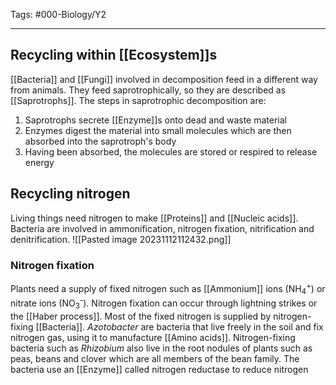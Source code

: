 Tags: #000-Biology/Y2

---
## Recycling within [[Ecosystem]]s
[[Bacteria]] and [[Fungi]] involved in decomposition feed in a different way from animals. They feed saprotrophically, so they are described as [[Saprotrophs]]. The steps in saprotrophic decomposition are:
1. Saprotrophs secrete [[Enzyme]]s onto dead and waste material
2. Enzymes digest the material into small molecules which are then absorbed into the saprotroph's body
3. Having been absorbed, the molecules are stored or respired to release energy

## Recycling nitrogen
Living things need nitrogen to make [[Proteins]] and [[Nucleic acids]]. Bacteria are involved in ammonification, nitrogen fixation, nitrification and denitrification.
![[Pasted image 20231112112432.png]]

### Nitrogen fixation
Plants need a supply of fixed nitrogen such as [[Ammonium]] ions (NH<sub>4</sub><sup>+</sup>) or nitrate ions (NO<sub>3</sub><sup>-</sup>). Nitrogen fixation can occur through lightning strikes or the [[Haber process]]. Most of the fixed nitrogen is supplied by nitrogen-fixing [[Bacteria]]. *Azotobacter* are bacteria that live freely in the soil and fix nitrogen gas, using it to manufacture [[Amino acids]]. Nitrogen-fixing bacteria such as *Rhizobium* also live in the root nodules of plants such as peas, beans and clover which are all members of the bean family. The bacteria use an [[Enzyme]] called nitrogen reductase to reduce nitrogen